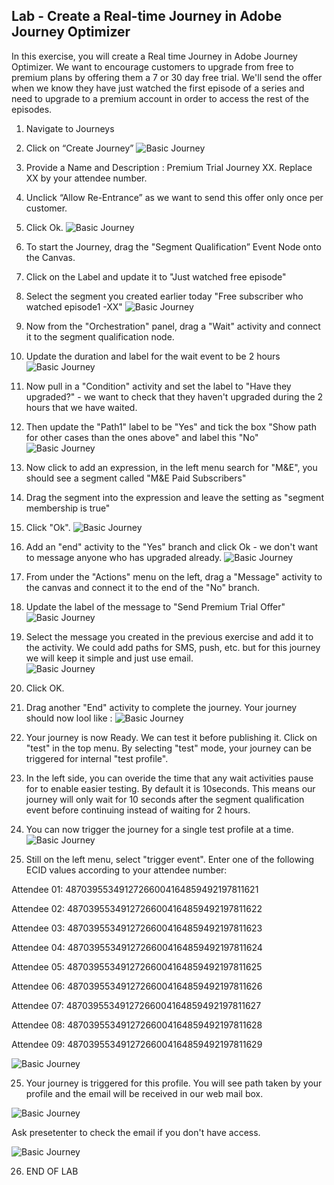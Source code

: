 ## Lab - Create a Real-time Journey in Adobe Journey Optimizer

In this exercise, you will create a Real time Journey in Adobe Journey Optimizer.
We want to encourage customers to upgrade from free to premium plans by offering them a 7 or 30 day free trial. We'll send the offer when we know they have just watched the first episode of a series and need to upgrade to a premium account in order to access the rest of the episodes. 

1.  Navigate to Journeys
2.  Click on “Create Journey”
![Basic Journey](../0.%20Images/Basic_Journey_1.png)

3.  Provide a Name and Description : Premium Trial Journey XX. Replace XX by your attendee number. 
4.  Unclick “Allow Re-Entrance” as we want to send this offer only once per customer.
5.  Click Ok.
![Basic Journey](../0.%20Images/Basic_Journey_2.png)

6.  To start the Journey, drag the "Segment Qualification” Event Node onto the Canvas.
7.  Click on the Label and update it to "Just watched free episode"
8.  Select the segment you created earlier today "Free subscriber who watched episode1 -XX"
![Basic Journey](../0.%20Images/Basic_Journey_3.png)

9.  Now from the "Orchestration" panel, drag a "Wait" activity and connect it to the segment qualification node.
10.  Update the duration and label for the wait event to be 2 hours 
![Basic Journey](../0.%20Images/Basic_Journey_4.png)

10.  Now pull in a "Condition" activity and set the label to "Have they upgraded?" - we want to check that they haven't upgraded during the 2 hours that we have waited.  
11.  Then update the "Path1" label to be "Yes" and tick the box "Show path for other cases than the ones above" and label this "No"
![Basic Journey](../0.%20Images/Basic_Journey_5.png)

12.  Now click to add an expression, in the left menu search for "M&E", you should see a segment called "M&E Paid Subscribers"
13.  Drag the segment into the expression and leave the setting as "segment membership is true"  
14.  Click "Ok".
![Basic Journey](../0.%20Images/Basic_Journey_6.png)

15.  Add an "end" activity to the "Yes" branch and click Ok - we don't want to message anyone who has upgraded already.
![Basic Journey](../0.%20Images/Basic_Journey_7.png)

16.  From under the "Actions" menu on the left, drag a "Message" activity to the canvas and connect it to the end of the "No" branch.
17.  Update the label of the message to "Send Premium Trial Offer"
![Basic Journey](../0.%20Images/Basic_Journey_8.png)

18.  Select the message you created in the previous exercise and add it to the activity.  We could add paths for SMS, push, etc. but for this journey we will keep it simple and just use email.  
![Basic Journey](../0.%20Images/Basic_Journey_9.png)

19.  Click OK.
20.  Drag another "End" activity to complete the journey.
Your journey should now lool like : 
![Basic Journey](../0.%20Images/Basic_Journey_10.png)

21. Your journey is now Ready. We can test it before publishing it. Click on "test" in the top menu.
By selecting "test" mode, your journey can be triggered for internal "test profile".

22. In the left side, you can overide the time that any wait activities pause for to enable easier testing.  By default it is 10seconds.  This means our journey will only wait for 10 seconds after the segment qualification event before continuing instead of waiting for 2 hours.   
23. You can now trigger the journey for a single test profile at a time.  
![Basic Journey](../0.%20Images/Journey1_test1.png)

24. Still on the left menu, select "trigger event". Enter one of the following ECID values according to your attendee number:

Attendee 01: 48703955349127266004164859492197811621 

Attendee 02: 48703955349127266004164859492197811622 

Attendee 03: 48703955349127266004164859492197811623 

Attendee 04: 48703955349127266004164859492197811624 

Attendee 05: 48703955349127266004164859492197811625 

Attendee 06: 48703955349127266004164859492197811626 

Attendee 07: 48703955349127266004164859492197811627 

Attendee 08: 48703955349127266004164859492197811628 

Attendee 09: 48703955349127266004164859492197811629

![Basic Journey](../0.%20Images/Journey1_test2.png)

25. Your journey is triggered for this profile. You will see path taken by your profile and the email will be received in our web mail box. 

![Basic Journey](../0.%20Images/Journey1_test3.png)

Ask presetenter to check the email if you don't have access. 

![Basic Journey](../0.%20Images/Journey1_test4.png)


26.  END OF LAB

